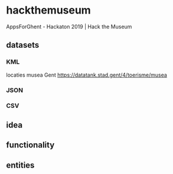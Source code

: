 # hackthemuseum
AppsForGhent - Hackaton 2019 | Hack the Museum

## datasets

### KML
locaties musea Gent
  https://datatank.stad.gent/4/toerisme/musea

### JSON

### CSV

## idea

## functionality

## entities
